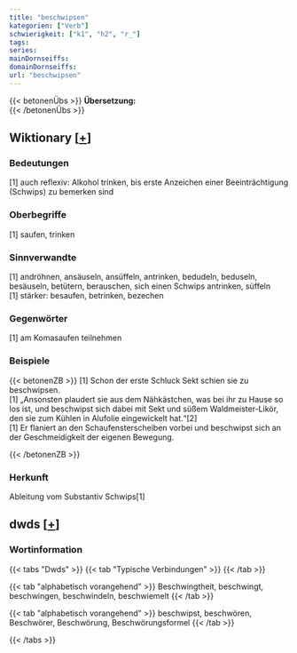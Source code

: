 ```yaml
---
title: "beschwipsen"
kategorien: ["Verb"]
schwierigkeit: ["k1", "h2", "r_"]
tags:
series:
mainDornseiffs:
domainDornseiffs:
url: "beschwipsen"
---
```


{{< betonenÜbs >}}
**Übersetzung:**  
{{< /betonenÜbs >}}

## Wiktionary [[+](https://de.wiktionary.org/wiki/beschwipsen)]

### Bedeutungen
[1] auch reflexiv: Alkohol trinken, bis erste Anzeichen einer Beeinträchtigung (Schwips) zu bemerken sind  

### Oberbegriffe
[1] saufen, trinken  

### Sinnverwandte
[1] andröhnen, ansäuseln, ansüffeln, antrinken, bedudeln, beduseln, besäuseln, betütern, berauschen, sich einen Schwips antrinken, süffeln  
[1] stärker: besaufen, betrinken, bezechen  

### Gegenwörter
[1] am Komasaufen teilnehmen  

### Beispiele
{{< betonenZB >}}
[1] Schon der erste Schluck Sekt schien sie zu beschwipsen.  
[1] „Ansonsten plaudert sie aus dem Nähkästchen, was bei ihr zu Hause so los ist, und beschwipst sich dabei mit Sekt und süßem Waldmeister-Likör, den sie zum Kühlen in Alufolie eingewickelt hat.“[2]  
[1] Er flaniert an den Schaufensterscheiben vorbei und beschwipst sich an der Geschmeidigkeit der eigenen Bewegung.  

{{< /betonenZB >}}
### Herkunft
Ableitung vom Substantiv Schwips[1]  



## dwds [[+](https://www.dwds.de/wb/beschwipsen)]

### Wortinformation
{{< tabs "Dwds" >}}
{{< tab "Typische Verbindungen" >}}
{{< /tab >}}

{{< tab "alphabetisch vorangehend" >}}
Beschwingtheit, beschwingt, beschwingen, beschwindeln, beschwiemelt
{{< /tab >}}

{{< tab "alphabetisch vorangehend" >}}
beschwipst, beschwören, Beschwörer, Beschwörung, Beschwörungsformel
{{< /tab >}}

{{< /tabs >}}

